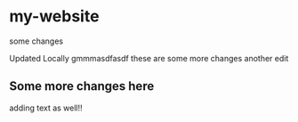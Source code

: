 # my-website

some changes

Updated Locally
gmmmasdfasdf
these are some more changes
another edit

## Some more changes here

adding text as well!!
